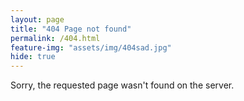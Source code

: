```yaml
---
layout: page
title: "404 Page not found"
permalink: /404.html
feature-img: "assets/img/404sad.jpg"
hide: true
---
```


Sorry, the requested page wasn't found on the server.
